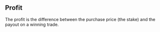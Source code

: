 ## Profit

The profit is the difference between the purchase price (the stake) and the payout on a winning trade.
